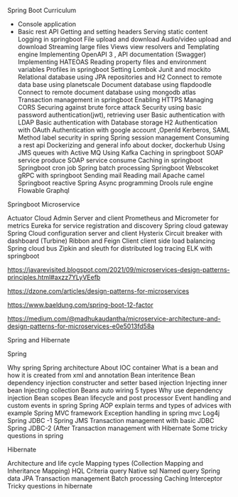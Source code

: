 Spring Boot Curriculum

 

- Console application
- Basic rest API 
Getting and setting headers
Serving static content
Logging in springboot 
File upload and download
Audio/video upload and download
Streaming large files 
Views view resolvers and Templating engine 
Implementing OpenAPI 3 , API documentation (Swagger)
Implementing HATEOAS
Reading property files and environment variables 
Profiles in springboot
Setting Lombok
Junit and mockito
Relational database using JPA repositories and H2
Connect to remote data base using planetscale
Document database using flapdoodle
Connect to remote document database using mongodb atlas
Transaction management in springboot
Enabling HTTPS
Managing CORS
Securing against brute force attack
Security using basic password authentication(jwt), retrieving user
Basic authentication with LDAP 
Basic authentication with Database storage H2
Authentication with OAuth 
Authentication with google account ,OpenId
Kerberos, SAML
Method label security in spring 
Spring session management
Consuming a rest api
Dockerizing and general info about docker, dockerhub
Using JMS queues with Active MQ
Using Kafka 
Caching in springboot
SOAP service produce 
SOAP service consume 
Caching in springboot
Springboot cron job
Spring batch processing
Springboot Webscoket
gRPC with springboot
Sending mail 
Reading mail 
Apache camel 
Springboot reactive 
Spring Async programming 
Drools rule engine
Flowable
Graphql
 
 

Springboot Microservice 

 

Actuator
Cloud Admin Server and client 
Prometheus and Micrometer for metrics
Eureka for service registration and discovery 
Spring cloud gateway 
Spring Cloud configuration server and client
Hysterix Circuit breaker with dashboard (Turbine)
Ribbon and Feign Client client side load balancing
Spring cloud bus
Zipkin and sleuth for  distributed log tracing
ELK with springboot
 

https://javarevisited.blogspot.com/2021/09/microservices-design-patterns-principles.html#axzz7YLyVEefb

 

https://dzone.com/articles/design-patterns-for-microservices

 

https://www.baeldung.com/spring-boot-12-factor

 

https://medium.com/@madhukaudantha/microservice-architecture-and-design-patterns-for-microservices-e0e5013fd58a

 

Spring and Hibernate 

 

Spring

 

Why spring 
Spring architecture 
About IOC container 
What is a bean and how it is created from xml and annotation 
Bean interitence 
Bean dependency injection constructer and setter based injection 
Injecting inner bean 
Injecting collection 
Beans auto wiring 5 types 
Why use dependency injection 
Bean scopes 
Bean lifecycle and post processor
Event handling and custom events in spring
Spring AOP explain terms and types of advices with example
Spring MVC framework 
Exception handling in spring mvc
Log4j
Spring JDBC -1
Spring JMS
Transaction management with basic JDBC
Spring JDBC-2 (After 
Transaction management with Hibernate
Some tricky questions in spring
 

Hibernate

 

Architecture and life cycle
Mapping types (Collection Mapping and Inheritance Mapping)
HQL
Criteria query
Native sql
Named query
Spring data JPA
Transaction management
Batch processing 
Caching
Interceptor 
Tricky questions in hibernate
 